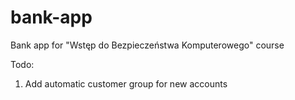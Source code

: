 # bank-app
Bank app for "Wstęp do Bezpieczeństwa Komputerowego" course


Todo:
1. Add automatic customer group for new accounts